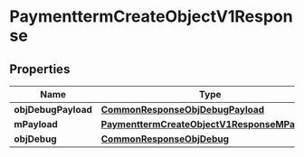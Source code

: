 
# PaymenttermCreateObjectV1Response

## Properties
Name | Type | Description | Notes
------------ | ------------- | ------------- | -------------
**objDebugPayload** | [**CommonResponseObjDebugPayload**](CommonResponseObjDebugPayload.md) |  | 
**mPayload** | [**PaymenttermCreateObjectV1ResponseMPayload**](PaymenttermCreateObjectV1ResponseMPayload.md) |  | 
**objDebug** | [**CommonResponseObjDebug**](CommonResponseObjDebug.md) |  |  [optional]



